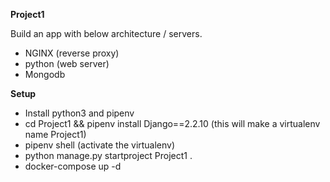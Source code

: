 **Project1**

Build an app with below architecture / servers.

- NGINX (reverse proxy)
- python (web server)
- Mongodb

**Setup**

- Install python3 and pipenv
- cd Project1 && pipenv install Django==2.2.10 (this will make a virtualenv name Project1)
- pipenv shell (activate the virtualenv)
- python manage.py startproject Project1 .
- docker-compose up -d
